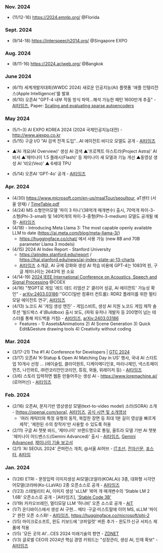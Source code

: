 ### Nov. 2024 
* (11/12-16) https://2024.emnlp.org/ @Florida  

### Sept. 2024
* (9/14-18) https://interspeech2014.org/ @Singapore EXPO

### Aug. 2024
* (8/11-16) https://2024.aclweb.org/ @Bangkok

### June 2024
* (6/11) 세계개발자대회(WWDC 2024) 새로운 인공지능(AI) 플랫폼 '애플 인텔리전스(Apple Intelligence)'를 발표
* (6/10) 오픈AI "GPT-4 내부 작동 방식 파악...해석 가능한 패턴 1600만개 추출" - [AI타임즈](https://www.aitimes.com/news/articleView.html?idxno=160442), Paper: [Scaling and evaluating sparse autoencoders](https://cdn.openai.com/papers/sparse-autoencoders.pdf)
  
### May 2024
* (5/1~3) AI EXPO KOREA 2024 (2024 국제인공지능대전) - http://www.aiexpo.co.kr
* (5/15) 구글 I/O "AI 검색 전격 도입"...AI 에이전트·비디오 모델도 공개 - [AI타임즈](https://www.aitimes.com/news/articleView.html?idxno=159673)
 - ▲'AI 개요(AI Overview)' 생성 AI 검색 ▲'프로젝트 아스트라(Project Astra)' AI 비서 ▲'제미나이 1.5 플래시(Flash)' 등 제미나이 새 모델과 기능 개선 ▲동영상 생성 AI '비오(Veo)' ▲ 6세대 TPU
* (5/14) 오픈AI 'GPT-4o' 공개 - [AI타임즈](https://www.aitimes.com/news/articleView.html?idxno=159920)
  
### Apr. 2024
* (4/30) https://www.microsoft.com/en-us/msaITour/seoultour, aT센터 (서울 양재) / [TimeTable.pdf](https://www.microsoft.com/en-us/MSAITour/Assets/Microsoft_AI_Tour_Seoul_Timetable_KOREAN.pdf)
* (4/24) MS 소형언어모델 '파이 3 미니'(38억개 매개변수) 출시, 70억개 파이-3-소형(Phi-3-small) 및 140억개의 파이-3-중형(Phi-3-medium) 모델도 공개될 예정- [AI타임즈](https://www.aitimes.kr/news/articleView.html?idxno=30993)
* (4/18) - Introducing Meta Llama 3: The most capable openly available LLM to date (https://ai.meta.com/blog/meta-llama-3/)
  - https://huggingface.co/chat/ 에서 사용 가능 (new 8B and 70B parameter Llama 3 models)
* (4/15) 2024 AI Index Report - Stanford University
  - https://aiindex.stanford.edu/report / https://hai.stanford.edu/news/ai-index-state-ai-13-charts
  - [AI타임즈](https://www.aitimes.kr/news/articleView.html?idxno=30914) 소개글, AI 규제 강화와 생성 AI 학습 비용에 GPT-4는 1083억 원, 구글 제미나이는 2643억 원 소요
* (4/14-19) [2024 IEEE International Conference on Acoustics, Speech and Signal Processing](https://2024.ieeeicassp.org/) @COEX 
* (4/16) "챗GPT로 게임 '레드 데드 리뎀션 2' 클리어 성공, AI 에이전트' 가능성 확인" - [arXiv:2403.03186](https://arxiv.org/pdf/2403.03186.pdf):''GCC(일반 컴퓨터 컨트롤): RDR2 플레이를 위한 멀티모달 에이전트 연구', [AI타임즈](https://www.aitimes.com/news/articleView.html?idxno=158836)
* (4/13) 노코드 AI '게임 생성 엔진' - 게임스비트, 생성 AI 지원 노코드 게임 제작 솔루션 '빌드박스 4'(Buildbox) 출시 보도, (파워 유저나 개발자 등 200명이 넘는 테스터를 통해 피드백을 거침) - [AI타임즈](https://www.aitimes.com/news/articleView.html?idxno=158778), [arXiv:2403.03186](https://arxiv.org/pdf/2403.03186.pdf)
  - Features - 1) Assets&Animations 2) AI Scene Generation 3) Quick Edit&Gesture drawing tools 4) Creativity without coding 

  
### Mar. 2024
* (3/17-21) The #1 AI Conference for Developers | [GTC 2024](https://www.nvidia.com/gtc/)
* (3/17) 오픈AI ‘K-Statup & Open AI Matching Day in US' 행사, 국내 AI 스타트업 10개사 선정 ... (에이슬립, 클라이원트, 디케이메디인포, 마리나체인, 넥스트페이먼츠, 나인와트, ㈜런코리안인코리안, 튜링, 와들, 위레이저 등) - [AI타임즈](https://www.aitimes.kr/news/articleView.html?idxno=30636)
* (3/6) 스토리 입력하면 웹툰 만들어주는 생성 AI - https://www.loremachine.ai/ (로어머신) - [AI타임즈](https://www.aitimes.com/news/articleView.html?idxno=157726)

### Feb. 2024
* (2/16) 오픈AI, 문자기반 영상생성 모델(text-to-video model) 소라(SORA) 소개 - [https://openai.com/sora], [AI타임즈](https://www.aitimes.com/news/articleView.html?idxno=157244), [공식 시연 및 소개영상](https://youtu.be/HK6y8DAPN_0)
  - '여러 캐릭터와 특정 유형의 동작, 복잡한 장면 등 최대 1분 길이 영상을 빠르게 제작', '제한된 수의 창작자'만 사용할 수 있도록 허용
* (2/11) 구글 AI 챗봇 바드, '제미나이' 브랜드명으로 통일, 울트라 모델 기반 AI 챗봇 '제미나이 어드밴스드(Gemini Advanced)' 출시 - [AI타임즈](https://www.aitimes.kr/news/articleView.html?idxno=30295), [Gemini Advanced](https://gemini.google.com/advanced?utm_source=gemini), [제미나이 기술 보고서](https://storage.googleapis.com/deepmind-media/gemini/gemini_1_report.pdf)
* (2/1) 'AI SEOUL 2024' 콘퍼런스 개최, @서울 AI허브 - [IT조선](https://it.chosun.com/news/articleView.html?idxno=2023092109548), [전자신문](https://www.etnews.com/20240123000154), [포스터](https://img.etnews.com/news/article/2024/01/23/news-p.v1.20240123.1a8cb310a0e7464884d27d89eedc0571_P1.jpg), [AI타임](https://www.aitimes.com/news/articleView.html?idxno=156893)

### Jan. 2024
* (1/26) ETRI - 문장입력 이미지생성 AI모델(코알라(KOALA)) 3종, 대화형 시각언어모델(코라바(Ko-LLaVA)) 2종 오픈소스로 공개 - [AI타임즈](https://www.aitimes.kr/news/articleView.html?idxno=30153)
* (1/23) 스태빌리티 AI, 이미지 생성 'sLLM' 16억 개 매개변수의 'Stable LM 2 1.6B' 오픈소스로 공개 - [AI타임즈], ['Stable Code 3B'](https://huggingface.co/stabilityai/stable-code-3b)
* (1/19) 카카오브레인, 멀티모달 LLM ‘허니비’ 오픈 소스로 공개 - [AIT](https://www.aitimes.kr/news/articleView.html?idxno=30075)
* (1/7) 온디바이스에서 생성 AI 구현... 메타 ·구글·미스트랄에 이어 MS, sLLM '파이 2' 완전 오픈 소스화! - [AI타임즈](https://www.aitimes.kr/news/articleView.html?idxno=29937), https://huggingface.co/microsoft/phi-2
* (1/5) 마이크로소프트, 윈도 키보드에 '코파일럿' 버튼 추가 - 윈도11·신규 서피스 제품에 적용
* (1/5) '모든 곳의 AI'…CES 2024 미래기술의 향연 - [ZDNET](https://zdnet.co.kr/view/?no=20240105145726)
* (1/3) 글로벌 CEO의 2024년 핵심 경영 키워드는 "성장관리, 생성 AI, 인재 확보" - [AI타임즈](https://www.aitimes.kr/news/articleView.html?idxno=29900)
